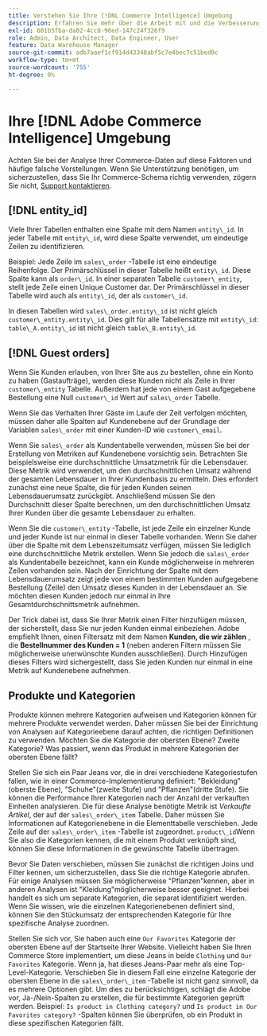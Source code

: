 ```yaml
---
title: Verstehen Sie Ihre [!DNL Commerce Intelligence] Umgebung
description: Erfahren Sie mehr über die Arbeit mit und die Verbesserung Ihrer [!DNL Commerce Intelligence] Umgebung.
exl-id: 601b5fba-da02-4cc8-96ed-147c24f326f9
role: Admin, Data Architect, Data Engineer, User
feature: Data Warehouse Manager
source-git-commit: adb7aaef1cf914d43348abf5c7e4bec7c51bed0c
workflow-type: tm+mt
source-wordcount: '755'
ht-degree: 0%

---
```


# Ihre [!DNL Adobe Commerce Intelligence] Umgebung

Achten Sie bei der Analyse Ihrer Commerce-Daten auf diese Faktoren und häufige falsche Vorstellungen. Wenn Sie Unterstützung benötigen, um sicherzustellen, dass Sie Ihr Commerce-Schema richtig verwenden, zögern Sie nicht, [Support kontaktieren](https://experienceleague.adobe.com/docs/commerce-knowledge-base/kb/troubleshooting/miscellaneous/mbi-service-policies.html).

## [!DNL entity\_id]

Viele Ihrer Tabellen enthalten eine Spalte mit dem Namen `entity\_id`. In jeder Tabelle mit `entity\_id`, wird diese Spalte verwendet, um eindeutige Zeilen zu identifizieren.

Beispiel: Jede Zeile im `sales\_order` -Tabelle ist eine eindeutige Reihenfolge. Der Primärschlüssel in dieser Tabelle heißt `entity\_id`. Diese Spalte kann als `order\_id`. In einer separaten Tabelle `customer\_entity`, stellt jede Zeile einen Unique Customer dar. Der Primärschlüssel in dieser Tabelle wird auch als `entity\_id`, der als `customer\_id`.

In diesen Tabellen wird `sales\_order.entity\_id` ist nicht gleich `customer\_entity.entity\_id`. Dies gilt für alle Tabellensätze mit `entity\_id`: `table\_A.entity\_id` ist nicht gleich `table\_B.entity\_id`.

## [!DNL Guest orders]

Wenn Sie Kunden erlauben, von Ihrer Site aus zu bestellen, ohne ein Konto zu haben (Gastaufträge), werden diese Kunden nicht als Zeile in Ihrer `customer\_entity` Tabelle. Außerdem hat jede von einem Gast aufgegebene Bestellung eine Null `customer\_id` Wert auf `sales\_order` Tabelle.

Wenn Sie das Verhalten Ihrer Gäste im Laufe der Zeit verfolgen möchten, müssen daher alle Spalten auf Kundenebene auf der Grundlage der Variablen `sales\_order` mit einer Kunden-ID wie `customer\_email`.

Wenn Sie `sales\_order` als Kundentabelle verwenden, müssen Sie bei der Erstellung von Metriken auf Kundenebene vorsichtig sein. Betrachten Sie beispielsweise eine durchschnittliche Umsatzmetrik für die Lebensdauer. Diese Metrik wird verwendet, um den durchschnittlichen Umsatz während der gesamten Lebensdauer in Ihrer Kundenbasis zu ermitteln. Dies erfordert zunächst eine neue Spalte, die für jeden Kunden seinen Lebensdauerumsatz zurückgibt. Anschließend müssen Sie den Durchschnitt dieser Spalte berechnen, um den durchschnittlichen Umsatz Ihrer Kunden über die gesamte Lebensdauer zu erhalten.

Wenn Sie die `customer\_entity` -Tabelle, ist jede Zeile ein einzelner Kunde und jeder Kunde ist nur einmal in dieser Tabelle vorhanden. Wenn Sie daher über die Spalte mit dem Lebenszeitumsatz verfügen, müssen Sie lediglich eine durchschnittliche Metrik erstellen. Wenn Sie jedoch die `sales\_order` als Kundentabelle bezeichnet, kann ein Kunde möglicherweise in mehreren Zeilen vorhanden sein. Nach der Einrichtung der Spalte mit dem Lebensdauerumsatz zeigt jede von einem bestimmten Kunden aufgegebene Bestellung (Zeile) den Umsatz dieses Kunden in der Lebensdauer an. Sie möchten diesen Kunden jedoch nur einmal in Ihre Gesamtdurchschnittsmetrik aufnehmen.

Der Trick dabei ist, dass Sie Ihrer Metrik einen Filter hinzufügen müssen, der sicherstellt, dass Sie nur jeden Kunden einmal einbeziehen. Adobe empfiehlt Ihnen, einen Filtersatz mit dem Namen **Kunden, die wir zählen** , die **Bestellnummer des Kunden = 1** (neben anderen Filtern müssen Sie möglicherweise unerwünschte Kunden ausschließen). Durch Hinzufügen dieses Filters wird sichergestellt, dass Sie jeden Kunden nur einmal in eine Metrik auf Kundenebene aufnehmen.

## Produkte und Kategorien

Produkte können mehrere Kategorien aufweisen und Kategorien können für mehrere Produkte verwendet werden. Daher müssen Sie bei der Einrichtung von Analysen auf Kategorieebene darauf achten, die richtigen Definitionen zu verwenden. Möchten Sie die Kategorie der obersten Ebene? Zweite Kategorie? Was passiert, wenn das Produkt in mehrere Kategorien der obersten Ebene fällt?

Stellen Sie sich ein Paar Jeans vor, die in drei verschiedene Kategoriestufen fallen, wie in einer Commerce-Implementierung definiert: &quot;Bekleidung&quot;(oberste Ebene), &quot;Schuhe&quot;(zweite Stufe) und &quot;Pflanzen&quot;(dritte Stufe). Sie können die Performance Ihrer Kategorien nach der Anzahl der verkauften Einheiten analysieren. Die für diese Analyse benötigte Metrik ist _Verkaufte Artikel_, der auf der `sales\_order\_item` Tabelle. Daher müssen Sie Informationen auf Kategorienebene in die Elementtabelle verschieben. Jede Zeile auf der `sales\_order\_item` -Tabelle ist zugeordnet. `product\_id`Wenn Sie also die Kategorien kennen, die mit einem Produkt verknüpft sind, können Sie diese Informationen in die gewünschte Tabelle übertragen.

Bevor Sie Daten verschieben, müssen Sie zunächst die richtigen Joins und Filter kennen, um sicherzustellen, dass Sie die richtige Kategorie abrufen. Für einige Analysen müssen Sie möglicherweise &quot;Pflanzen&quot;kennen, aber in anderen Analysen ist &quot;Kleidung&quot;möglicherweise besser geeignet. Hierbei handelt es sich um separate Kategorien, die separat identifiziert werden. Wenn Sie wissen, wie die einzelnen Kategorienebenen definiert sind, können Sie den Stückumsatz der entsprechenden Kategorie für Ihre spezifische Analyse zuordnen.

Stellen Sie sich vor, Sie haben auch eine `Our Favorites` Kategorie der obersten Ebene auf der Startseite Ihrer Website. Vielleicht haben Sie Ihren Commerce Store implementiert, um diese Jeans in beide `Clothing` und `Our Favorites` Kategorie. Wenn ja, hat dieses Jeans-Paar mehr als eine Top-Level-Kategorie. Verschieben Sie in diesem Fall eine einzelne Kategorie der obersten Ebene in die `sales\_order\_item` -Tabelle ist nicht ganz sinnvoll, da es mehrere Optionen gibt. Um dies zu berücksichtigen, schlägt die Adobe vor, Ja-/Nein-Spalten zu erstellen, die für bestimmte Kategorien geprüft werden. Beispiel: `Is product in Clothing category?` und `Is product in Our Favorites category?` -Spalten können Sie überprüfen, ob ein Produkt in diese spezifischen Kategorien fällt.
